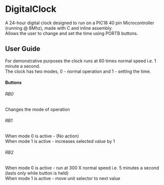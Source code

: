 # DigitalClock
A 24-hour digital clock designed to run on a PIC18 40 pin Microcontroller (running @ 8Mhz), made with C and inline assembly.  
Allows the user to change and set the time using PORTB buttons.  

## User Guide

For demonstrative purposes the clock runs at 60 times normal speed i.e. 1 minute a second.  
The clock has two modes, 0 - normal operation and 1 - setting the time.

#### Buttons

###### RB0
Changes the mode of operation  

###### RB1
When mode 0 is active - (No action)    
When mode 1 is active - increases selected value by 1  

###### RB2
When mode 0 is active - run at 300 X normal speed i.e. 5 minutes a second (lasts only while button is held)   
When mode 1 is active - move unit selector to next value


